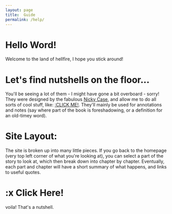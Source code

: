 ```yaml
---
layout: page
title:  Guide
permalink: /help/
---
```

# Hello Word!
Welcome to the land of hellfire, I hope you stick around!
# Let's find nutshells on the floor...
You'll be seeing a lot of them - I might have gone a bit overboard - sorry! They were designed by the fabulous [Nicky Case](https://ncase.me/nutshell/), and allow me to do all sorts of cool stuff, like: [:CLICK ME!](#ClickHere). They'll mainly be used for annotations and notes (say where part of the book is foreshadowing, or a definition for an old-timey word).
# Site Layout:  
The site is broken up into many little pieces. If you go back to the homepage (very top left corner of what you're looking at), you can select a part of the story to look at, which then break down into chapter by chapter. Eventually, each part and chapter will have a short summary of what happens, and links to useful quotes.
# :x Click Here!
voila! That's a nutshell.